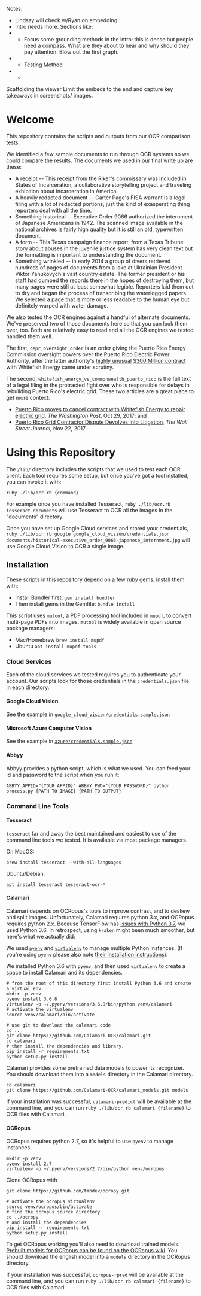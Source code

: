 Notes:
* Lindsay will check w/Ryan on embedding
* Intro needs more. Sections like:
* * Focus some grounding methods in the intro: this is dense but people need a compass. What are they about to hear and why should they pay attention. Blow out the first graph.
* * Testing Method
* *

Scaffolding the viewer
Limit the embeds to the end and capture key takeaways in screenshots/ images.


# Welcome

This repository contains the scripts and outputs from our OCR comparison tests.

We identified a few sample documents to run through OCR systems so we could compare the results. The documents we used in our final write up are these:

+ A receipt -- This receipt from the Riker's commissary was included in States of Incarceration, a collaborative storytelling project and traveling exhibition about incarceration in America.
+ A heavily redacted document -- Carter Page's FISA warrant is a legal filing with a lot of redacted portions, just the kind of exasperating thing reporters deal with all the time.
+ Something historical -- Executive Order 9066 authorized the internment of Japanese Americans in 1942. The scanned image available in the national archives is fairly high quality but it is still an old, typewritten document.
+ A form -- This Texas campaign finance report, from a Texas Tribune story about abuses in the juvenile justice system has very clean text but the formatting is important to understanding the document.
+ Something wrinkled --  in early 2014 a group of divers retrieved hundreds of pages of documents from a lake at Ukrainian President Viktor Yanukovych's vast country estate. The former president or his staff had dumped the records there in the hopes of destroying them, but many pages were still at least somewhat legible. Reporters laid them out to dry and began the process of transcribing the waterlogged papers. We selected a page that is more or less readable to the human eye but definitely warped with water damage.

We also tested the OCR engines against a handful of alternate documents. We've preserved two of those documents here so that you can look them over, too. Both are relatively easy to read and all the OCR engines we tested handled them well.  

The first, `cepr_oversight_order`  is an order giving the Puerto Rico Energy Commission oversight powers over the Puerto Rico Electric Power Authority, after the latter authority's [highly unusual](https://www.reuters.com/article/us-usa-puertorico-power/tiny-montana-firms-puerto-rico-power-deal-draws-scrutiny-idUSKBN1CW1X1) [$300 Million contract](https://www.vox.com/policy-and-politics/2017/11/15/16648924/puerto-rico-whitefish-contract-congress-investigation) with Whitefish Energy came under scrutiny.

The second, `whitefish_energy_vs_commonwealth_puerto_rico` is the full text of a legal filing in the protracted fight over who is responsible for delays in rebuilding Puerto Rico's electric grid. These two articles are a great place to get more context:
* [Puerto Rico moves to cancel contract with Whitefish Energy to repair electric grid](https://www.washingtonpost.com/business/economy/puerto-rico-governor-says-contract-to-whitefish-company-should-be-canceled/2017/10/29/e5336cda-bcb8-11e7-97d9-bdab5a0ab381_story.html?utm_term=.685e693e654d), *The Washington Post*, Oct 29, 2017; and
* [Puerto Rico Grid Contractor Dispute Devolves Into Litigation](https://www.wsj.com/articles/puerto-rico-grid-contractor-dispute-devolves-into-litigation-1511396684), *The Wall Street Journal*, Nov 22, 2017

# Using this Repository

The `/lib/` directory includes the scripts that we used to test each OCR client. Each tool requires some setup, but once you've got a tool installed, you can invoke it with:

`ruby ./lib/ocr.rb {command}`

For example once you have installed Tesseract, `ruby ./lib/ocr.rb tesseract documents` will use Tesseract to OCR all the images in the "documents" directory.

Once you have set up Google Cloud services and stored your credentials, `ruby ./lib/ocr.rb google google_cloud_vision/credentials.json documents/historical-executive_order_9066-japanese_internment.jpg` will use Google Cloud Vision to OCR a single image.

## Installation

These scripts in this repository depend on a few ruby gems. Install them with:

- Install Bundler first: `gem install bundler`
- Then install gems in the Gemfile: `bundle install`

This script uses `mutool`, a PDF processing tool included in  [`mupdf`](https://mupdf.com/docs/index.html), to convert multi-page PDFs into images. `mutool` is widely available in open source package managers:

- Mac/Homebrew `brew install mupdf`
- Ubuntu `apt install mupdf-tools`

### Cloud Services

Each of the cloud services we tested requires you to authenticate your account. Our scripts look for those credentials in the `credentials.json` file in each directory.  

#### Google Cloud Vision

See the example in [`google_cloud_vision/credentials.sample.json`](https://github.com/factful/ocr_testing/blob/master/google_cloud_vision/credentials.sample.json)

#### Microsoft Azure Computer Vision

See the example in [`azure/credentials.sample.json`](https://github.com/factful/ocr_testing/blob/master/azure/credentials.sample.json)

#### Abbyy

Abbyy provides a python script, which is what we used. You can feed your id and password to the script when you run it:

`ABBYY_APPID="{YOUR APPID}" ABBYY_PWD="{YOUR PASSWORD}" python process.py {PATH TO IMAGE} {PATH TO OUTPUT}`

### Command Line Tools

#### Tesseract

`tesseract` far and away the best maintained and easiest to use of the command line tools we tested.  It is available via most package managers.

On MacOS:

`brew install tesseract --with-all-languages`

Ubuntu/Debian:

`apt install tesseract tesseract-ocr-*`

#### Calamari

Calamari depends on OCRopus's tools to improve contrast, and to deskew and split images. Unfortunately, Calamari requires python 3.x, and OCRopus requires python 2.x. Because TensorFlow has [issues with Python 3.7](https://github.com/tensorflow/tensorflow/issues/17022), we used Python 3.6. In retrospect, using `kraken` might been much smoother, but here's what we actually did:

We used [`pyenv`][pyenv] and [`virtualenv`][virtualenv] to manage multiple Python instances.  (If you're using `pyenv` please also note [their installation instructions](https://github.com/pyenv/pyenv/wiki#suggested-build-environment)).

We installed Python 3.6 with `pyenv`, and then used `virtualenv` to create a space to install Calamari and its dependencies.

```
# from the root of this directory first install Python 3.6 and create a virtual env.
mkdir -p venv
pyenv install 3.6.8
virtualenv -p ~/.pyenv/versions/3.6.8/bin/python venv/calamari
# activate the virtualenv
source venv/calamari/bin/activate
```

```
# use git to download the calamari code
cd ..
git clone https://github.com/Calamari-OCR/calamari.git
cd calamari
# then install the dependencies and library.
pip install -r requirements.txt
python setup.py install
```

Calamari provides some pretrained data models to power its recognizer.  You should download them into a `models` directory in the Calamari directory.

```
cd calamari
git clone https://github.com/Calamari-OCR/calamari_models.git models
```

If your installation was successful, `calamari-predict` will be available at the command line, and you can run `ruby ./lib/ocr.rb calamari {filename}` to OCR files with Calamari.

#### OCRopus

OCRopus requires python 2.7, so it's helpful to use `pyenv` to manage instances.

```
mkdir -p venv
pyenv install 2.7
virtualenv -p ~/.pyenv/versions/2.7/bin/python venv/ocropus
```
Clone OCRopus with

`git clone https://github.com/tmbdev/ocropy.git`

```
# activate the ocropus virtualenv
source venv/ocropus/bin/activate
# find the ocropus source directory
cd ../ocropy
# and install the dependencies
pip install -r requirements.txt
python setup.py install
```

To get OCRopus working you'll also need to download trained models.  [Prebuilt models for OCRopus can be found on the OCRopus wiki](https://github.com/tmbdev/ocropy/wiki/Models#latin-scripts).  You should download the english model into a `models` directory in the OCRopus directory.

If your installation was successful, `ocropus-rpred` will be available at the command line, and you can run `ruby ./lib/ocr.rb calamari {filename}` to OCR files with Calamari.


[pyenv]: https://github.com/pyenv/pyenv
[virtualenv]: https://virtualenv.pypa.io/en/latest/
